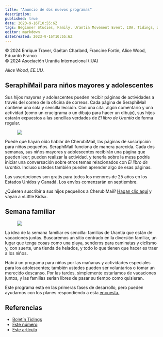 ```yaml
---
title: "Anuncio de dos nuevos programas"
description: 
published: true
date: 2023-9-16T10:55:6Z
tags: Beginner Studies, Family, Urantia Movement Event, IUA, Tidings, article
editor: markdown
dateCreated: 2023-9-16T10:55:6Z
---
```


<p class="v-card v-sheet theme--light grey lighten-3 px-2">© 2024 Enrique Traver, Gaétan Charland, Francine Fortin, Alice Wood, Eduardo Franco<br>© 2024 Asociación Urantia Internacional (IUA)</p>

_Alice Wood, EE.UU._

## SeraphiMail para niños mayores y adolescentes

Sus hijos mayores y adolescentes pueden recibir páginas de actividades a través del correo de la oficina de correos. Cada página de SeraphiMail contiene una sola y sencilla lección. Con una cita, algún comentario y una actividad (como un crucigrama o un dibujo para hacer un dibujo), sus hijos estarán expuestos a las sencillas verdades de _El libro de Urantia_ de forma regular.

<figure id="Figure_1" class="image urantiapedia">
<img src="/image/article/IUA_Tidings/SerphiMail-768x994.jpg">
</figure>

Puede que hayan oído hablar de CherubiMail, las páginas de suscripción para niños pequeños. SeraphiMail funciona de manera parecida. Cada dos semanas, sus niños mayores y adolescentes recibirán una página que pueden leer; pueden realizar la actividad, y tenerla sobre la mesa podría iniciar una conversación sobre otros temas relacionados con _El libro de Urantia_. Incluso ustedes también pueden aprender algo de esas páginas.

Las suscripciones son gratis para todos los menores de 25 años en los Estados Unidos y Canadá. Los envíos comenzarán en septiembre.

¿Quieren suscribir a sus hijos pequeños a CherubiMail? [Hagan clic aquí](https://urantialifelessons.us21.list-manage.com/track/click?u=be9ed78af5eef03ba8d6ae5a7&id=98aa8015c9&e=c7eb5a1f88) y vayan a «Little Kids».

## Semana familiar

<figure id="Figure_1" class="image urantiapedia">
<img src="/image/article/IUA_Tidings/Family-Week-706x271.jpg">
</figure>

La idea de la semana familiar es sencilla: familias de Urantia que están de vacaciones juntas. Buscaremos un sitio centrado en la diversión familiar, un lugar que tenga cosas como una playa, senderos para caminatas y ciclismo y, con suerte, una tienda de helados, y todo lo que tienen que hacer es traer a los niños.

Habrá un programa para niños por las mañanas y actividades especiales para los adolescentes; también ustedes pueden ser voluntarios o tomar un merecido descanso. Por las tardes, simplemente estaríamos de vacaciones juntos, y las familias serían libres de pasar su tiempo como quisieran.

Este programa está en las primeras fases de desarrollo, pero pueden ayudarnos con los planes respondiendo a esta [encuesta.](https://urantialifelessons.us21.list-manage.com/track/click?u=be9ed78af5eef03ba8d6ae5a7&id=e4eed84265&e=c7eb5a1f88)

## Referencias

- [Boletín Tidings](https://urantia-association.org/newsletter/ncategory/tidings-es/?lang=es)
- [Este número](https://urantia-association.org/newsletter/tidings-junio-2024/?lang=es)
- [Este artículo](https://urantia-association.org/anuncio-de-dos-nuevos-programas/?lang=es)